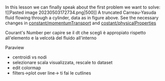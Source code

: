 In this lesson we can finally speak about the first problem we want to solve:
![[Pasted image 20230503172734.png|500]]
A truncated Carreau-Yasuda fluid flowing through a cylinder, data as in figure above.
See the necessary changes in [constant/momentumTransport](obsidian://open?vault=ANT&file=OpenFOAM%2FEX1_Powerlaw_cylinder%2Fconstant%2FmomentumTransport) and [costant/physicalProperties](obsidian://open?vault=ANT&file=OpenFOAM%2FEX1_Powerlaw_cylinder%2Fconstant%2FphysicalProperties)

Courant's Number
per capire se il dt che scegli è appropiato rispetto all'elemento e la velcotà del fluido all'interno


Paraview
- centroidi vs nodi
- selezionare scala visualizzata, rescale to dataset
- edit colormap
- filters->plot over line-> ti fai le cutlines

